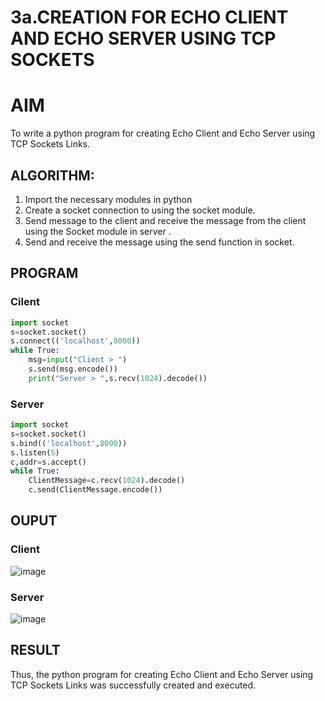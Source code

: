 # 3a.CREATION FOR ECHO CLIENT AND ECHO SERVER USING TCP SOCKETS
# AIM
To write a python program for creating Echo Client and Echo Server using TCP
Sockets Links.
## ALGORITHM:
1. Import the necessary modules in python
2. Create a socket connection to using the socket module.
3. Send message to the client and receive the message from the client using the Socket module in
 server .
4. Send and receive the message using the send function in socket.
## PROGRAM
### Cilent
```python
import socket 
s=socket.socket() 
s.connect(('localhost',8000)) 
while True: 
    msg=input("Client > ") 
    s.send(msg.encode()) 
    print("Server > ",s.recv(1024).decode())  
```
### Server
```python
import socket 
s=socket.socket() 
s.bind(('localhost',8000)) 
s.listen(5) 
c,addr=s.accept() 
while True: 
    ClientMessage=c.recv(1024).decode() 
    c.send(ClientMessage.encode())
```
## OUPUT
### Client
![image](https://github.com/akshayaamanagal/3a.Sockets_Creation_for_Echo_Client_and_Echo_Server/assets/119389066/f9d6a497-7574-4894-9796-b782b6228e58)
### Server
![image](https://github.com/akshayaamanagal/3a.Sockets_Creation_for_Echo_Client_and_Echo_Server/assets/119389066/d04b7606-ecc6-4b65-ab21-b907e320d509)
## RESULT
Thus, the python program for creating Echo Client and Echo Server using TCP Sockets Links 
was successfully created and executed.
